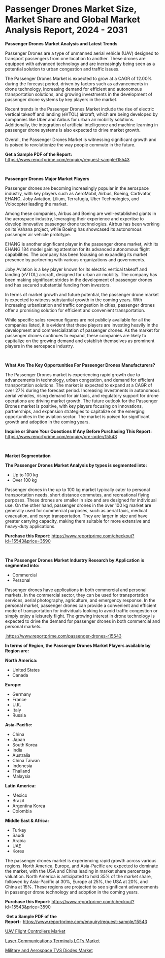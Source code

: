 <p><h1>Passenger Drones Market Size, Market Share and Global Market Analysis Report, 2024 - 2031</h1></p><p><strong>Passenger Drones Market Analysis and Latest Trends</strong></p>
<p><p>Passenger Drones are a type of unmanned aerial vehicle (UAV) designed to transport passengers from one location to another. These drones are equipped with advanced technology and are increasingly being seen as a potential solution to urban congestion and traffic issues.</p><p>The Passenger Drones Market is expected to grow at a CAGR of 12.00% during the forecast period, driven by factors such as advancements in drone technology, increasing demand for efficient and autonomous transportation solutions, and growing investments in the development of passenger drone systems by key players in the market.</p><p>Recent trends in the Passenger Drones Market include the rise of electric vertical takeoff and landing (eVTOL) aircraft, which are being developed by companies like Uber and Airbus for urban air mobility solutions. Additionally, the integration of artificial intelligence and machine learning in passenger drone systems is also expected to drive market growth.</p><p>Overall, the Passenger Drones Market is witnessing significant growth and is poised to revolutionize the way people commute in the future.</p></p>
<p><strong>Get a Sample PDF of the Report:&nbsp;</strong> <a href="https://www.reportprime.com/enquiry/request-sample/15543">https://www.reportprime.com/enquiry/request-sample/15543</a></p>
<p>&nbsp;</p>
<p><strong>Passenger Drones Major Market Players</strong></p>
<p><p>Passenger drones are becoming increasingly popular in the aerospace industry, with key players such as AeroMobil, Airbus, Boeing, Cartivator, EHANG, Joby Aviation, Lilium, Terrafugia, Uber Technologies, and Volocopter leading the market.</p><p>Among these companies, Airbus and Boeing are well-established giants in the aerospace industry, leveraging their experience and expertise to develop innovative passenger drone technologies. Airbus has been working on its Vahana project, while Boeing has showcased its autonomous passenger air vehicle prototype.</p><p>EHANG is another significant player in the passenger drone market, with its EHANG 184 model gaining attention for its advanced autonomous flight capabilities. The company has been focusing on expanding its market presence by partnering with various organizations and governments.</p><p>Joby Aviation is a key player known for its electric vertical takeoff and landing (eVTOL) aircraft, designed for urban air mobility. The company has been making significant strides in the development of passenger drones and has secured substantial funding from investors.</p><p>In terms of market growth and future potential, the passenger drone market is expected to witness substantial growth in the coming years. With increasing urbanization and traffic congestion in cities, passenger drones offer a promising solution for efficient and convenient transportation.</p><p>While specific sales revenue figures are not publicly available for all the companies listed, it is evident that these players are investing heavily in the development and commercialization of passenger drones. As the market for passenger drones continues to expand, these companies are likely to capitalize on the growing demand and establish themselves as prominent players in the aerospace industry.</p></p>
<p>&nbsp;</p>
<p><strong>What Are The Key Opportunities For Passenger Drones Manufacturers?</strong></p>
<p><p>The Passenger Drones market is experiencing rapid growth due to advancements in technology, urban congestion, and demand for efficient transportation solutions. The market is expected to expand at a CAGR of over 27% during the forecast period. Increasing investments in autonomous aerial vehicles, rising demand for air taxis, and regulatory support for drone operations are driving market growth. The future outlook for the Passenger Drones market is positive, with key players focusing on innovations, partnerships, and expansion strategies to capitalize on the emerging opportunities in the aviation sector. The market is poised for significant growth and adoption in the coming years.</p></p>
<p><strong>Inquire or Share Your Questions If Any Before Purchasing This Report:</strong> <a href="https://www.reportprime.com/enquiry/pre-order/15543">https://www.reportprime.com/enquiry/pre-order/15543</a></p>
<p>&nbsp;</p>
<p><strong>Market Segmentation</strong></p>
<p><strong>The Passenger Drones Market Analysis by types is segmented into:</strong></p>
<p><ul><li>Up to 100 kg</li><li>Over 100 kg</li></ul></p>
<p><p>Passenger drones in the up to 100 kg market typically cater to personal transportation needs, short distance commutes, and recreational flying purposes. These drones are smaller in size and are designed for individual use. On the other hand, passenger drones in the over 100 kg market are generally used for commercial purposes, such as aerial taxis, medical evacuation, and cargo transportation. They are larger in size and have greater carrying capacity, making them suitable for more extensive and heavy-duty applications.</p></p>
<p><strong>Purchase this Report:&nbsp;</strong><a href="https://www.reportprime.com/checkout?id=15543&price=3590">https://www.reportprime.com/checkout?id=15543&price=3590</a></p>
<p>&nbsp;</p>
<p><strong>The Passenger Drones Market Industry Research by Application is segmented into:</strong></p>
<p><ul><li>Commercial</li><li>Personal</li></ul></p>
<p><p>Passenger drones have applications in both commercial and personal markets. In the commercial sector, they can be used for transportation services, aerial photography, agriculture, and emergency response. In the personal market, passenger drones can provide a convenient and efficient mode of transportation for individuals looking to avoid traffic congestion or simply enjoy a leisurely flight. The growing interest in drone technology is expected to drive the demand for passenger drones in both commercial and personal markets.</p></p>
<p><a href="https://www.reportprime.com/passenger-drones-r15543">&nbsp;https://www.reportprime.com/passenger-drones-r15543</a></p>
<p><strong>In terms of Region, the Passenger Drones Market Players available by Region are:</strong></p>
<p>
    <p> <strong> North America: </strong>
        <ul>
            <li>United States</li>
            <li>Canada</li>
        </ul>
        </p> 
    <p> <strong> Europe: </strong>
        <ul>
            <li>Germany</li>
            <li>France</li>
            <li>U.K.</li>
            <li>Italy</li>
            <li>Russia</li>
        </ul>
        </p> 
    <p> <strong> Asia-Pacific: </strong>
        <ul>
            <li>China</li>
            <li>Japan</li>
            <li>South Korea</li>
            <li>India</li>
            <li>Australia</li>
            <li>China Taiwan</li>
            <li>Indonesia</li>
            <li>Thailand</li>
            <li>Malaysia</li>
        </ul>
        </p> 
    <p> <strong> Latin America: </strong>
        <ul>
            <li>Mexico</li>
            <li>Brazil</li>
            <li>Argentina Korea</li>
            <li>Colombia</li>
        </ul>
        </p> 
    <p> <strong> Middle East & Africa: </strong>
        <ul>
            <li>Turkey</li>
            <li>Saudi</li>
            <li>Arabia</li>
            <li>UAE</li>
            <li>Korea</li>
        </ul>
    </p>
    </p>
<p><p>The passenger drones market is experiencing rapid growth across various regions. North America, Europe, and Asia-Pacific are expected to dominate the market, with the USA and China leading in market share percentage valuation. North America is anticipated to hold 35% of the market share, followed by Asia-Pacific at 30%, Europe at 25%, the USA at 20%, and China at 15%. These regions are projected to see significant advancements in passenger drone technology and adoption in the coming years.</p></p>
<p><strong>Purchase this Report: </strong><a href="https://www.reportprime.com/checkout?id=15543&price=3590">https://www.reportprime.com/checkout?id=15543&price=3590</a></p>
<p>&nbsp;<strong>Get a Sample PDF of the Report:&nbsp;&nbsp;</strong><a href="https://www.reportprime.com/enquiry/request-sample/15543">https://www.reportprime.com/enquiry/request-sample/15543</a></p>
<p><strong></strong></p>
<p><p><a href="https://cute-banjo-8ca.notion.site/UAV-Flight-Controllers-Market-Research-Report-Its-History-and-Forecast-2024-to-2031-e0889865e3384c79a1235efd99fe804b">UAV Flight Controllers Market</a></p><p><a href="https://meowing-lemming-dd3.notion.site/Laser-Communications-Terminals-LCTs-Market-Analysis-Its-CAGR-Market-Segmentation-and-Global-Indust-53f986afda0a443eb12797841e9872c5">Laser Communications Terminals LCTs Market</a></p><p><a href="https://shimmer-gardenia-37a.notion.site/Military-and-Aerospace-TVS-Diodes-Market-Size-Reveals-the-Best-Marketing-Channels-In-Global-Industry-6235d20e583640a59999fbea3195312f">Military and Aerospace TVS Diodes Market</a></p></p>